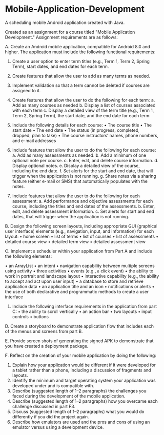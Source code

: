 # Mobile-Application-Development
A scheduling mobile Android application created with Java. 

Created as an assignment for a course titled "Mobile Application Development." Assignment requirements are as follows:

A.  Create an Android mobile application, compatible for Android 8.0 and higher. The application must include the following functional requirements:
  1.  Create a user option to enter term titles (e.g., Term 1, Term 2, Spring Term), start dates, and end dates for each term.
  2.  Create features that allow the user to add as many terms as needed.
  3.  Implement validation so that a term cannot be deleted if courses are assigned to it.
  4.  Create features that allow the user to do the following for each term:
    a.  Add as many courses as needed
    b.  Display a list of courses associated with each term
    c.  Display a detailed view of the term title (e.g., Term 1, Term 2, Spring Term), the start date, and the end date for each term

  5.  Include the following details for each course:
    •  The course title
    •  The start date
    •  The end date
    •  The status (in progress, completed, dropped, plan to take)
    •  The course instructors’ names, phone numbers, and e-mail addresses 

  6.  Include features that allow the user to do the following for each course:
    a.  Add as many assessments as needed.
    b.  Add a minimum of one optional note per course.
    c.  Enter, edit, and delete course information.
    d.  Display optional notes.
    e.  Display a detailed view of the course, including the end date.
    f.  Set alerts for the start and end date, that will trigger when the application is not running.
    g.  Share notes via a sharing feature (either e-mail or SMS) that automatically populates with the notes.

  7.  Include features that allow the user to do the following for each assessment:
    a.  Add performance and objective assessments for each course, including the titles and end dates of the assessments.
    b.  Enter, edit, and delete assessment information.
    c.  Set alerts for start and end dates, that will trigger when the application is not running.

B.  Design the following screen layouts, including appropriate GUI (graphical user interface) elements (e.g., navigation, input, and information) for each layout:
  •  home screen
  •  list of terms
  •  list of courses
  •  list of assessments
  •  detailed course view
  •  detailed term view
  •  detailed assessment view

C.  Implement a scheduler within your application from Part A and include the following elements:

  •  an ArrayList
  •  an intent
  •  navigation capability between multiple screens using activity
  •  three activities
  •  events (e.g., a click event)
  •  the ability to work in portrait and landscape layout
  •  interactive capability (e.g., the ability to accept and act upon user input)
  •  a database to store and retrieve application data
  •  an application title and an icon
  •  notifications or alerts
  •  the use of both declarative and programmatic methods to create a user interface
 

  1.  Include the following interface requirements in the application from part C:
    •  the ability to scroll vertically
    •  an action bar
    •  two layouts
    •  input controls
    •  buttons

D.  Create a storyboard to demonstrate application flow that includes each of the menus and screens from part B.

E.  Provide screen shots of generating the signed APK to demonstrate that you have created a deployment package.

F.  Reflect on the creation of your mobile application by doing the following:
  1.  Explain how your application would be different if it were developed for a tablet rather than a phone, including a discussion of fragments and layouts.
  2.  Identify the minimum and target operating system your application was developed under and is compatible with.
  3.  Describe (suggested length of 1–2 paragraphs) the challenges you faced during the development of the mobile application.
  4.  Describe (suggested length of 1–2 paragraphs) how you overcame each challenge discussed in part F3.
  5.  Discuss (suggested length of 1–2 paragraphs) what you would do differently if you did the project again.
  6.  Describe how emulators are used and the pros and cons of using an emulator versus using a development device.
 
